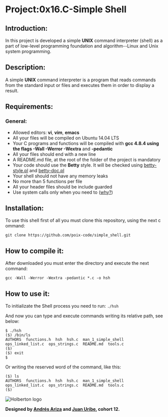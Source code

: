 # Project:0x16.C-Simple Shell

## Introduction:

In this project is developed a simple **UNIX** command interpreter (shell) as a part of low-level programming foundation and algorithm--Linux and Unix system programming.

## Description:

A simple **UNIX** command interpreter is a program that reads commands from the standard input or files and executes them in order to display a result.

## Requirements:

### General:

+ Allowed editors: **vi**, **vim**, **emacs**
+ All your files will be compiled on Ubuntu 14.04 LTS
+ Your C programs and functions will be compiled with **gcc 4.8.4 using the flags -Wall -Werror -Wextra** and **-pedantic**
+ All your files should end with a new line
+ A README.md file, at the root of the folder of the project is mandatory
+ Your code should use the **Betty** style. It will be checked using [betty-style.pl](https://github.com/holbertonschool/Betty/blob/master/betty-style.pl) and [betty-doc.pl](https://github.com/holbertonschool/Betty/blob/master/betty-doc.pl)
+ Your shell should not have any memory leaks
+ No more than 5 functions per file
+ All your header files should be include guarded
+ Use system calls only when you need to ([why?](https://www.quora.com/Why-are-system-calls-expensive-in-operating-systems))

## Installation:

To use this shell first	of all you must	clone this repository, using the next c ommand:

`git clone https://github.com/poix-code/simple_shell.git`

## How to compile it:

After downloaded you must enter the directory and execute the next command:

`gcc -Wall -Werror -Wextra -pedantic *.c -o hsh`

## How to use it:

To initializate the Shell process you need to run:
`./hsh`

And now you can type and execute commands writing its relative path, see below:

```
$ ./hsh
($) /bin/ls
AUTHORS  functions.h  hsh  hsh.c  man_1_simple_shell  ops_linked_list.c  ops_strings.c  README.md  tools.c
($)
($) exit
$
```

Or writing the reserved word of the command, like this:
```
($) ls
AUTHORS  functions.h  hsh  hsh.c  man_1_simple_shell  ops_linked_list.c  ops_strings.c  README.md  tools.c
($)
```

![Holberton logo](https://camo.githubusercontent.com/80e4aef5357b80f03b960818a751e2be258ccc97/68747470733a2f2f7777772e686f6c626572746f6e7363686f6f6c2e636f6d2f686f6c626572746f6e2d6c6f676f2e706e67)

**Designed by [Andrés Ariza](https://github.com/aarizat) and [Juan Uribe](https://github.com/poix-code), cohort 12.**
